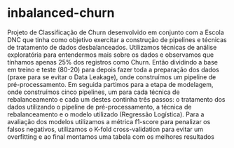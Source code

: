 # inbalanced-churn

Projeto de Classificação de Churn desenvolvido em conjunto com a Escola DNC que tinha como objetivo exercitar a construção de pipelines e técnicas de tratamento de dados desbalanceados. Utilizamos técnicas de análise exploratória para entendermos mais sobre os dados e observamos que tínhamos apenas 25% dos registros como Churn. Então dividindo a base em treino e teste (80-20) para depois fazer toda a preparação dos dados (praxe para se evitar o Data Leakage), onde construímos um pipeline de pré-processamento. Em seguida partimos para a etapa de modelagem, onde construímos cinco pipelines, um para cada técnica de rebalanceamento e cada um destes continha três passos: o tratamento dos dados utilizando o pipeline de pré-processamento, a técnica de rebalanceamento e o modelo utilizado (Regressão Logística). Para a avaliação dos modelos utilizamos a métrica f1-score para penalizar os falsos negativos, utilizamos o K-fold cross-validation para evitar um overfitting e ao final montamos uma tabela com os melhores resultados
